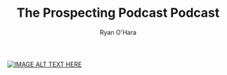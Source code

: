 ﻿---
layout: blog
title: The Prospecting Podcast Podcast #2 High Fives with David Weisburd
description: Podcast 2 of LeadIQ’s Prospecting Podcast is now available. This week, we talked with serial entrepreneur, David Weisburd.
coverImage: /img/dns-fail.jpg
publishDate: Aug 2, 2016

author: Ryan O'Hara
authorProfile:  Ryan O'Hara has been an early employee at several startups helping them with marketing and prospecting tactics, including Dyn who was acquired by Oracle for $600+ million in 2016. He's had prospecting campaigns featured in Fortune, Mashable, and TheNextWeb. Ryan specializes in branding, business development, prospecting, and coaching people on how to make good digital first impressions. He also mentors two accelerators, The Iron Yard and The Alpha Loft, and hosts The Prospecting Podcast.
authorImage: /img/Ryan-OHara-Headshot.png
---


[![IMAGE ALT TEXT HERE](/img/highFivesWithDavid.png)](http://www.youtube.com/watch?feature=player_embedded&v=XCCArevEIAY
)